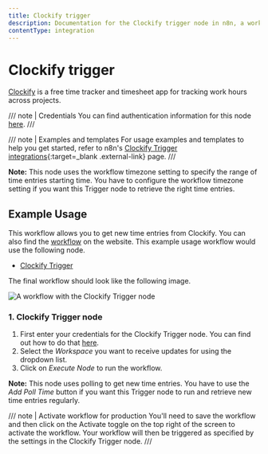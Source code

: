 ```yaml
---
title: Clockify trigger
description: Documentation for the Clockify trigger node in n8n, a workflow automation platform. Includes details of operations and configuration, and links to examples and credentials information.
contentType: integration
---
```


# Clockify trigger

[Clockify](https://clockify.me/) is a free time tracker and timesheet app for tracking work hours across projects.

/// note | Credentials
You can find authentication information for this node [here](/integrations/builtin/credentials/clockify/).
///

///  note  | Examples and templates
For usage examples and templates to help you get started, refer to n8n's [Clockify Trigger integrations](https://n8n.io/integrations/clockify-trigger/){:target=_blank .external-link} page.
///

**Note:** This node uses the workflow timezone setting to specify the range of time entries starting time. You have to configure the workflow timezone setting if you want this Trigger node to retrieve the right time entries.

## Example Usage

This workflow allows you to get new time entries from Clockify. You can also find the [workflow](https://n8n.io/workflows/536) on the website. This example usage workflow would use the following node.

- [Clockify Trigger]()

The final workflow should look like the following image.

![A workflow with the Clockify Trigger node](/_images/integrations/builtin/trigger-nodes/clockifytrigger/workflow.png)


### 1. Clockify Trigger node

1. First enter your credentials for the Clockify Trigger node. You can find out how to do that [here](/integrations/builtin/credentials/clockify/).
2. Select the *Workspace* you want to receive updates for using the dropdown list.
3. Click on *Execute Node* to run the workflow.

**Note:** This node uses polling to get new time entries. You have to use the *Add Poll Time* button if you want this Trigger node to run and retrieve new time entries regularly.

/// note | Activate workflow for production
You'll need to save the workflow and then click on the Activate toggle on the top right of the screen to activate the workflow. Your workflow will then be triggered as specified by the settings in the Clockify Trigger node.
///

